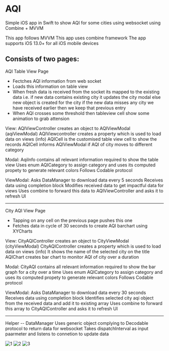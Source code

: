 # AQI
Simple iOS app in Swift to show AQI for some cities using websocket using Combine + MVVM

This app follows MVVM
This app uses combine framework
The app supports iOS 13.0+ for all iOS mobile devices

Consists of two pages:
---------------------------------------
 AQI Table View Page
  - Fectches AQI information from web socket
  - Loads this information on table view
  - When fresh data is received from the socket its mapped to the existing data i.e. 
      if new data contains existing city it updates the city modal 
      else new object is created for the city
      if the new data misses any city we have received earlier then we keep that previous entry
  - When AQI crosses some threshold then tableview cell show some animation to grab attension
  
  View:
    AQIViewController creates an object to AQIViewModal (aqiViewModal)
    AQIViewcontroller creates a property which is used to load data on views (info)
    AQICell is the customised table view cell to show the records
    AQICell informs AQIViewModal if AQI of city moves to different category
    
  Modal:
    AqiInfo contains all relevant information required to show the table view
    Uses enum AQICategory to assign category and uses its computed propety to generate relevant colors
    Follows Codable protocol
    
 ViewModal:
    Asks DataManager to download data every 5 seconds
    Receives data using completion block
    Modifies received data to get impactful data for views
    Uses combine to forward this data to AQIViewController and asks it to refresh UI
    
--------------------------------------- 
 City AQI View Page
  - Tapping on any cell on the previous page pushes this one
  - Fetches data in cycle of 30 seconds to create AQI barchart using XYCharts
  
  View:
    CityAQIController creates an object to CityViewModal (cityViewModal)
    CityAQIController creates a property which is used to load data on views (info)
    It shows the name of the selected city on the title
    AQIChart creates bar chart to monitor AQI of city over a duration
    
  Modal:
    CityAQI contains all relevant information required to show the bar graph for a city over a time
    Uses enum AQICategory to assign category and uses its computed propety to generate relevant colors
    Follows Codable protocol
    
 ViewModal:
    Asks DataManager to download data every 30 seconds
    Receives data using completion block
    Identifies selected city aqi object from the received data and add it to existing array
    Uses combine to forward this array to CityAQIController and asks it to refresh UI
 
  
 --------------------------------------- 
 Helper -- DataManager
    Uses generic object complying to Decodable protocol to return data for websocket
    Takes dispatchInterval as input paarmeter and listens to connetion to update data
    
    
    
  
![1](https://user-images.githubusercontent.com/36656488/144331674-98550727-cb38-4cb0-a87d-0a192e39c758.png)
![2](https://user-images.githubusercontent.com/36656488/144331541-4c74a5f9-04c2-458a-bfd3-1d170617e7a6.png)
![3](https://user-images.githubusercontent.com/36656488/144331548-f101965b-6c09-4574-a522-6a90e4cba066.png)


    
    
 
